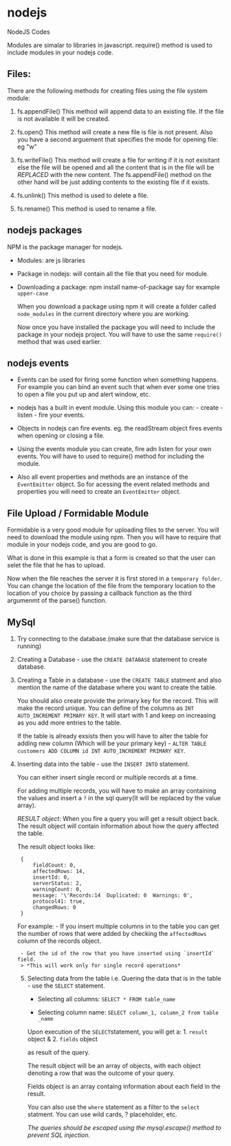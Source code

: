 # nodejs
NodeJS Codes

Modules are simalar to libraries in javascript.
require() method is used to include modules in your nodejs code.


Files:
--------
There are the following methods for creating files using the file system module:
1. fs.appendFile() 
    This method will append data to an existing file. If the file is not available
    it will be created.

2. fs.open()
    This method will create a new file is file is not present. Also you have a second
    arguement that specifies the mode for opening file: eg "w"

3. fs.writeFile()
    This method will create a file for writing if it is not exisitant else the file will
    be opened and all the content that is in the file will be *REPLACED* with the new content.
    The fs.appendFile() method on the other hand will be just adding contents to the existing
    file if it exists.

4. fs.unlink()
    This method is used to delete a file.

5. fs.rename()
    This method is used to rename a file.




nodejs packages
--------
NPM is the package manager for nodejs.
* Modules: are js libraries

* Package in nodejs: will contain all the file that you need 
    for module.

* Downloading a package:
    npm install name-of-package
    say for example `upper-case`

    When you download a package using npm it will create a folder called `node_modules` 
    in the current directory where you are working.

    Now once you have installed the package you will need to include the package in your nodejs project.
    You will have to use the same `require()` method that was used earlier.


nodejs events
--------

* Events can be used for firing some function when something happens. For example
you can bind an event such that when ever some one tries to open a file you
put up and alert window, etc.

* nodejs has a built in event module. Using this module you can:
        - create
        - listen
        - fire 
        your events.

* Objects in nodejs can fire events. eg. the readStream object fires events when 
opening or closing a file.

* Using the events module you can create, fire adn listen for your own events. You will have to used to require() method for
including the module.

* Also all event properties and methods are an instance of the
`EventEmitter` object. So for acessing the event related methods and properties you will need to create an `EventEmitter` object.

File Upload / Formidable Module
--------

Formidable is a very good module for uploading files to the server. 
You will need to download the module using npm. 
Then you will have to require that module in your nodejs code,
and you are good to go.

What is done in this example is that a form is created so
that the user can selet the file that he has to upload.

Now when the file reaches the server it is first stored in a
`temporary folder`. You can change the location of the file
from the temporary location to the location of you choice
by passing a callback function as the third argumenmt of the
parse() function.

MySql
--------

1. Try connecting to the database.(make sure that the database service is running)

2. Creating a Database - use the `CREATE DATABASE` statement to create database.

3. Creating a Table in a database - use the `CREATE TABLE` statment and also mention the
    name of the database where you want to create the table.

    You should also create provide the primary key for the record. This will make the record unique.
    You can define of the columns as  `INT AUTO_INCREMENT PRIMARY KEY`. It will start with 1 and keep
    on increasing as you add more entries to the table.

    If the table is already exsists then you will have to alter the table for adding new column (Which will be your primary key) - `ALTER TABLE customers ADD COLUMN id INT AUTO_INCREMENT PRIMARY KEY`.

4. Inserting data into the table - use the `INSERT INTO` statement.

    You can either insert single record or multiple records at a time.

    For adding multiple records, you will have to make an array containing the values and
    insert a `?` in the sql query(It will be replaced by the value array).

    *RESULT object*: When you fire a query you will get a result object back. The result object will
    contain information about how the query affected the table.
    
    The result object looks like:

        {
            fieldCount: 0,
            affectedRows: 14,
            insertId: 0,
            serverStatus: 2,
            warningCount: 0,
            message: '\'Records:14  Duplicated: 0  Warnings: 0',
            protocol41: true,
            changedRows: 0
        } 

    For example:
        - If you insert multiple columns in to the table you can get the number of rows that were added by checking the `affectedRows` column of the records object.

        - Get the id of the row that you have inserted using `insertId` field. 
        > *This will work only for single record operations*


    5. Selecting data from the table i.e. Quering the data that is in the table - use the `SELECT`      statement.

        - Selecting all columns: `SELECT * FROM table_name`

        - Selecting column name: `SELECT column_1, column_2 from table _name`


        Upon execution of the `SELECT`statement, you will get a:
            1. `result` object &
            2. `fields` object  

        as result of the query.

        The result object will be an array of objects, with each object denoting a row that was the outcome of your query.

        Fields object is an array containg information about each field in the result.

        You can also use the `where` statement as a filter to the `select` statment. You can use wild cards, ? placeholder, etc.

        *The queries should be escaped using the mysql.escape() method to prevent SQL injection.*

        